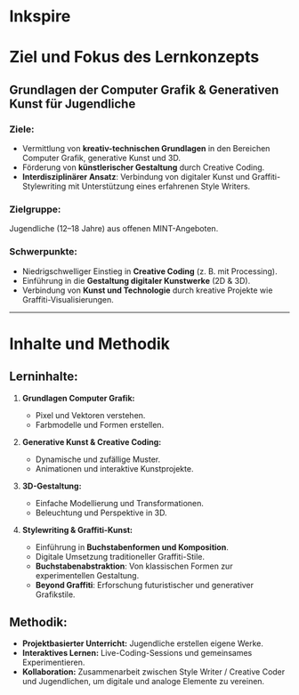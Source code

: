 # Inkspire

# **Ziel und Fokus des Lernkonzepts**

## **Grundlagen der Computer Grafik & Generativen Kunst für Jugendliche**

### **Ziele:**
- Vermittlung von **kreativ-technischen Grundlagen** in den Bereichen Computer Grafik, generative Kunst und 3D.
- Förderung von **künstlerischer Gestaltung** durch Creative Coding.
- **Interdisziplinärer Ansatz**: Verbindung von digitaler Kunst und Graffiti-Stylewriting mit Unterstützung eines erfahrenen Style Writers.

### **Zielgruppe:**
Jugendliche (12–18 Jahre) aus offenen MINT-Angeboten.

### **Schwerpunkte:**
- Niedrigschwelliger Einstieg in **Creative Coding** (z. B. mit Processing).
- Einführung in die **Gestaltung digitaler Kunstwerke** (2D & 3D).
- Verbindung von **Kunst und Technologie** durch kreative Projekte wie Graffiti-Visualisierungen.

---

# **Inhalte und Methodik**

## **Lerninhalte:**
1. **Grundlagen Computer Grafik:**
   - Pixel und Vektoren verstehen.
   - Farbmodelle und Formen erstellen.

2. **Generative Kunst & Creative Coding:**
   - Dynamische und zufällige Muster.
   - Animationen und interaktive Kunstprojekte.

3. **3D-Gestaltung:**
   - Einfache Modellierung und Transformationen.
   - Beleuchtung und Perspektive in 3D.

4. **Stylewriting & Graffiti-Kunst:**
   - Einführung in **Buchstabenformen und Komposition**.
   - Digitale Umsetzung traditioneller Graffiti-Stile.  
   - **Buchstabenabstraktion**: Von klassischen Formen zur experimentellen Gestaltung.  
   - **Beyond Graffiti**: Erforschung futuristischer und generativer Grafikstile.

## **Methodik:**
- **Projektbasierter Unterricht:** Jugendliche erstellen eigene Werke.
- **Interaktives Lernen:** Live-Coding-Sessions und gemeinsames Experimentieren.
- **Kollaboration:** Zusammenarbeit zwischen Style Writer / Creative Coder und Jugendlichen, um digitale und analoge Elemente zu vereinen.
